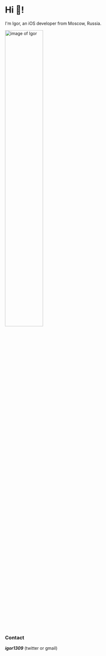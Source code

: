 # Hi 👋!

I'm Igor, an iOS developer from Moscow, Russia.

<div>
<image src="/images/about/igor.jpeg" width="50%" title="image of Igor">
<br/>
<br/>
</div>



### Contact

___igor1309___ (twitter or gmail)
